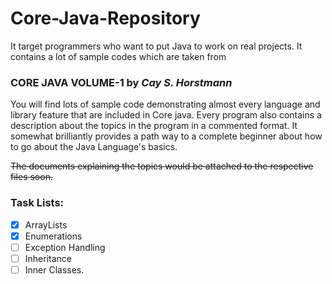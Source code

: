 # Core-Java-Repository

It target programmers who want to put Java to work on real projects.
 It contains a lot of sample codes which are taken from 
###    **CORE JAVA VOLUME-1 by** ***Cay S. Horstmann***
You will find lots of sample code demonstrating almost every language and library feature that are included in Core java. Every program also contains a description about the topics in the program in a commented format. It somewhat brilliantly provides a path way to a complete beginner about how to go about the Java Language's basics. 


~~The documents explaining the topics would be attached to the respective files soon.~~


### Task Lists:
- [x] ArrayLists
- [x] Enumerations
- [ ] Exception Handling
- [ ] Inheritance
- [ ] Inner Classes.
